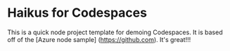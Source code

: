 # Haikus for Codespaces

This is a quick node project template for demoing Codespaces. It is based off of the [Azure node sample]
(https://github.com). It's great!!!